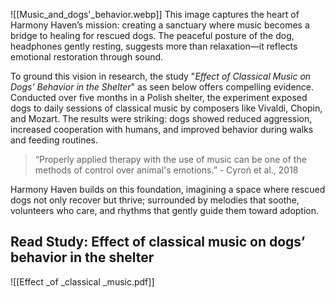 
![[Music_and_dogs'_behavior.webp]]
This image captures the heart of Harmony Haven’s mission: creating a sanctuary where music becomes a bridge to healing for rescued dogs. The peaceful posture of the dog, headphones gently resting, suggests more than relaxation—it reflects emotional restoration through sound.

To ground this vision in research, the study "_Effect of Classical Music on Dogs’ Behavior in the Shelter_" as seen below offers compelling evidence. Conducted over five months in a Polish shelter, the experiment exposed dogs to daily sessions of classical music by composers like Vivaldi, Chopin, and Mozart. The results were striking: dogs showed reduced aggression, increased cooperation with humans, and improved behavior during walks and feeding routines.

> “Properly applied therapy with the use of music can be one of the methods of control over animal's emotions.” - Cyroń et al., 2018

Harmony Haven builds on this foundation, imagining a space where rescued dogs not only recover but thrive; surrounded by melodies that soothe, volunteers who care, and rhythms that gently guide them toward adoption.
## Read Study: Effect of classical music on dogs’ behavior in the shelter

![[Effect _of _classical _music.pdf]]